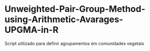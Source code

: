 # Unweighted-Pair-Group-Method-using-Arithmetic-Avarages-UPGMA-in-R
Script utilizado para definir agrupamentos em comunidades vegetais

